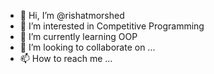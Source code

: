 - 👋 Hi, I’m @rishatmorshed
- 👀 I’m interested in Competitive Programming
- 🌱 I’m currently learning OOP
- 💞️ I’m looking to collaborate on ...
- 📫 How to reach me ...

<!---
rishatmorshed/rishatmorshed is a ✨ special ✨ repository because its `README.md` (this file) appears on your GitHub profile.
You can click the Preview link to take a look at your changes.
--->
